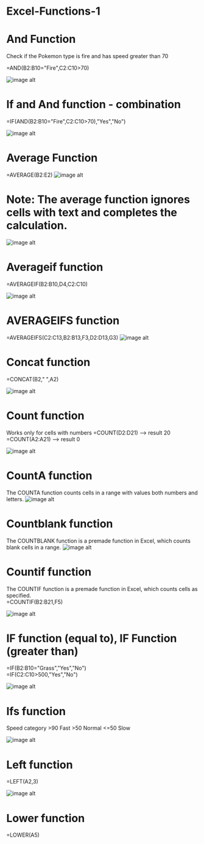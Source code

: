 # Excel-Functions-1

# And Function
Check if the Pokemon type is fire and has speed greater than 70

=AND(B2:B10="Fire",C2:C10>70)
 
![image alt]( https://github.com/nsankareswari-70/Excel-Functions-1/blob/b3b63ca8f7b407194ca999c2e1c677fecf9e0a6b/ex1.png)

# If and And function - combination

=IF(AND(B2:B10="Fire",C2:C10>70),"Yes","No")

![image alt](https://github.com/nsankareswari-70/Excel-Functions-1/blob/57d62b177012c17594ffe5860019d171a2c9b5e1/ex3.png)

# Average Function
=AVERAGE(B2:E2)
![image alt](https://github.com/nsankareswari-70/Excel-Functions-1/blob/46d3b19de6764952bd0d099cc5ccfc8216b329c8/ex4.png)

# Note: The average function ignores cells with text and completes the calculation.

![image alt](https://github.com/nsankareswari-70/Excel-Functions-1/blob/34c1a70bad4dea198d053458f2d74edd57eadf20/ex5.png)

# Averageif function

=AVERAGEIF(B2:B10,D4,C2:C10)

![image alt](https://github.com/nsankareswari-70/Excel-Functions-1/blob/c2bef0ab341e101eeee982d03fbb0fd39250dfe5/ex6.png)

# AVERAGEIFS function
=AVERAGEIFS(C2:C13,B2:B13,F3,D2:D13,G3)
![image alt](https://github.com/nsankareswari-70/Excel-Functions-1/blob/6e04defb38dcf2bb18c9c0c4e72c6b07d0264300/ex7.png)

# Concat function   
=CONCAT(B2," ",A2)

![image alt](https://github.com/nsankareswari-70/Excel-Functions-1/blob/1e49134110ee7d52748dd9713266d566c93f52ef/ex8.png)
# Count function
Works only for cells with numbers
=COUNT(D2:D21)  --> result 20
=COUNT(A2:A21) --> result 0

![image alt](https://github.com/nsankareswari-70/Excel-Functions-1/blob/ed1f6322a37d2961bb83ac7bdf9537cd78095ac3/ex9.png)

# CountA function
The COUNTA function counts cells in a range with values both numbers and letters.
![image alt](https://github.com/nsankareswari-70/Excel-Functions-1/blob/0b14a4e8aa9113479e0002fd05a9add5a9af624b/ex10.png)

# Countblank function
The COUNTBLANK function is a premade function in Excel, which counts blank cells in a range.
![image alt](https://github.com/nsankareswari-70/Excel-Functions-1/blob/4383625d2ea065198a877adfebf9576c28d8f5ab/ex11.png)

# Countif function
The COUNTIF function is a premade function in Excel, which counts cells as specified.    
=COUNTIF(B2:B21,F5)

![image alt](https://github.com/nsankareswari-70/Excel-Functions-1/blob/6c1cb2a6013038c708c370caf71c54e46c6fadd5/ex12.png)

# IF function (equal to), IF Function (greater than)

=IF(B2:B10="Grass","Yes","No")     
=IF(C2:C10>500,"Yes","No")

![image alt](https://github.com/nsankareswari-70/Excel-Functions-1/blob/5cda06346c65e70b126604e4953d358563bce869/ex13.png)

# Ifs function

Speed category
&gt;90 Fast
&gt;50 Normal
&lt;=50 Slow

![image alt](https://github.com/nsankareswari-70/Excel-Functions-1/blob/8aa56961e71f51c7eef6d734049bee65cc4a3c0f/ex14.png)

# Left function
=LEFT(A2,3)   

![image alt](https://github.com/nsankareswari-70/Excel-Functions-1/blob/1091014dee106243c59fea7f511175b9a5f256fe/ex15.png)


# Lower function

=LOWER(A5)











